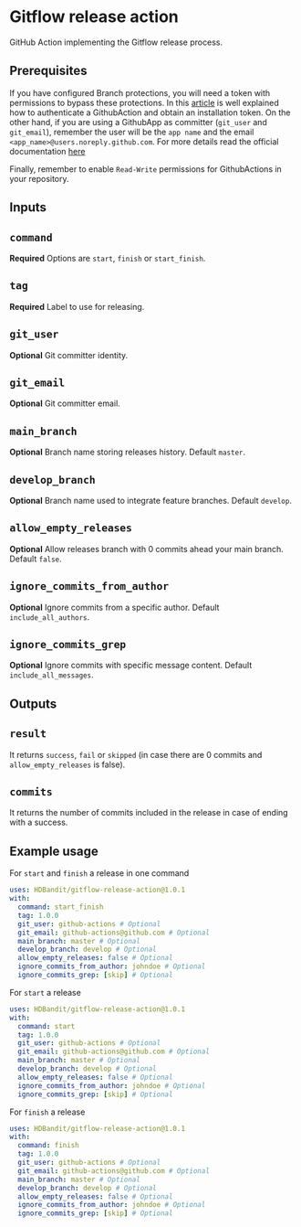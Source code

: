 # Gitflow release action

GitHub Action implementing the Gitflow release process.

## Prerequisites

If you have configured Branch protections, you will need a token with permissions to bypass these protections. In this
[article](https://michaelheap.com/ultimate-guide-github-actions-authentication/) is well explained how to authenticate a GithubAction and obtain an installation token.
On the other hand, if you are using a GithubApp as committer (`git_user` and `git_email`), remember the user will be the `app name` and the email `<app_name>@users.noreply.github.com`.
For more details read the official documentation [here](https://docs.github.com/en/account-and-profile/setting-up-and-managing-your-personal-account-on-github/managing-email-preferences/setting-your-commit-email-address)

Finally, remember to enable `Read-Write` permissions for GithubActions in your repository.

## Inputs

## `command`

**Required** Options are `start`, `finish` or `start_finish`.

## `tag`

**Required** Label to use for releasing.

## `git_user`

**Optional** Git committer identity.

## `git_email`

**Optional** Git committer email.

## `main_branch`

**Optional** Branch name storing releases history. Default `master`.

## `develop_branch`

**Optional** Branch name used to integrate feature branches. Default `develop`.

## `allow_empty_releases`

**Optional** Allow releases branch with 0 commits ahead your main branch. Default `false`.

## `ignore_commits_from_author`

**Optional** Ignore commits from a specific author. Default `include_all_authors`.

## `ignore_commits_grep`

**Optional** Ignore commits with specific message content. Default `include_all_messages`.

## Outputs

## `result`

It returns `success`, `fail` or `skipped` (in case there are 0 commits and `allow_empty_releases` is false).

## `commits`

It returns the number of commits included in the release in case of ending with a success.

## Example usage

For `start` and `finish` a release in one command

```yml
uses: HDBandit/gitflow-release-action@1.0.1
with:
  command: start_finish
  tag: 1.0.0
  git_user: github-actions # Optional
  git_email: github-actions@github.com # Optional
  main_branch: master # Optional
  develop_branch: develop # Optional
  allow_empty_releases: false # Optional
  ignore_commits_from_author: johndoe # Optional
  ignore_commits_grep: [skip] # Optional
```

For `start` a release

```yml
uses: HDBandit/gitflow-release-action@1.0.1
with:
  command: start
  tag: 1.0.0
  git_user: github-actions # Optional
  git_email: github-actions@github.com # Optional
  main_branch: master # Optional
  develop_branch: develop # Optional
  allow_empty_releases: false # Optional
  ignore_commits_from_author: johndoe # Optional
  ignore_commits_grep: [skip] # Optional
```

For `finish` a release

```yml
uses: HDBandit/gitflow-release-action@1.0.1
with:
  command: finish
  tag: 1.0.0
  git_user: github-actions # Optional
  git_email: github-actions@github.com # Optional
  main_branch: master # Optional
  develop_branch: develop # Optional
  allow_empty_releases: false # Optional
  ignore_commits_from_author: johndoe # Optional
  ignore_commits_grep: [skip] # Optional
```
